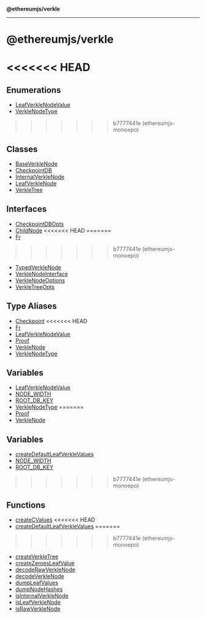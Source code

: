 **@ethereumjs/verkle**

***

# @ethereumjs/verkle

<<<<<<< HEAD
=======
## Enumerations

- [LeafVerkleNodeValue](enumerations/LeafVerkleNodeValue.md)
- [VerkleNodeType](enumerations/VerkleNodeType.md)

>>>>>>> b7777441e (ethereumjs-monoepo)
## Classes

- [BaseVerkleNode](classes/BaseVerkleNode.md)
- [CheckpointDB](classes/CheckpointDB.md)
- [InternalVerkleNode](classes/InternalVerkleNode.md)
- [LeafVerkleNode](classes/LeafVerkleNode.md)
- [VerkleTree](classes/VerkleTree.md)

## Interfaces

- [CheckpointDBOpts](interfaces/CheckpointDBOpts.md)
- [ChildNode](interfaces/ChildNode.md)
<<<<<<< HEAD
=======
- [Fr](interfaces/Fr.md)
>>>>>>> b7777441e (ethereumjs-monoepo)
- [TypedVerkleNode](interfaces/TypedVerkleNode.md)
- [VerkleNodeInterface](interfaces/VerkleNodeInterface.md)
- [VerkleNodeOptions](interfaces/VerkleNodeOptions.md)
- [VerkleTreeOpts](interfaces/VerkleTreeOpts.md)

## Type Aliases

- [Checkpoint](type-aliases/Checkpoint.md)
<<<<<<< HEAD
- [Fr](type-aliases/Fr.md)
- [LeafVerkleNodeValue](type-aliases/LeafVerkleNodeValue.md)
- [Proof](type-aliases/Proof.md)
- [VerkleNode](type-aliases/VerkleNode.md)
- [VerkleNodeType](type-aliases/VerkleNodeType.md)

## Variables

- [LeafVerkleNodeValue](variables/LeafVerkleNodeValue.md)
- [NODE\_WIDTH](variables/NODE_WIDTH.md)
- [ROOT\_DB\_KEY](variables/ROOT_DB_KEY.md)
- [VerkleNodeType](variables/VerkleNodeType.md)
=======
- [Proof](type-aliases/Proof.md)
- [VerkleNode](type-aliases/VerkleNode.md)

## Variables

- [createDefaultLeafVerkleValues](variables/createDefaultLeafVerkleValues.md)
- [NODE\_WIDTH](variables/NODE_WIDTH.md)
- [ROOT\_DB\_KEY](variables/ROOT_DB_KEY.md)
>>>>>>> b7777441e (ethereumjs-monoepo)

## Functions

- [createCValues](functions/createCValues.md)
<<<<<<< HEAD
- [createDefaultLeafVerkleValues](functions/createDefaultLeafVerkleValues.md)
=======
>>>>>>> b7777441e (ethereumjs-monoepo)
- [createVerkleTree](functions/createVerkleTree.md)
- [createZeroesLeafValue](functions/createZeroesLeafValue.md)
- [decodeRawVerkleNode](functions/decodeRawVerkleNode.md)
- [decodeVerkleNode](functions/decodeVerkleNode.md)
- [dumpLeafValues](functions/dumpLeafValues.md)
- [dumpNodeHashes](functions/dumpNodeHashes.md)
- [isInternalVerkleNode](functions/isInternalVerkleNode.md)
- [isLeafVerkleNode](functions/isLeafVerkleNode.md)
- [isRawVerkleNode](functions/isRawVerkleNode.md)
